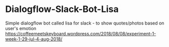 # Dialogflow-Slack-Bot-Lisa
Simple dialogflow bot called lisa for slack - to show quotes/photos based on user's emotion
https://coffeemeetskeyboard.wordpress.com/2018/08/08/experiment-1-week-1-29-jul-4-aug-2018/
